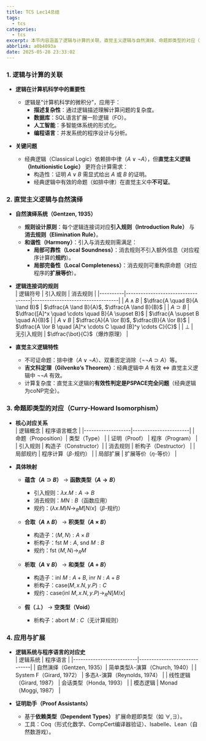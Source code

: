 ```yaml
---
title: TCS Lec14总结
tags:
  - tcs
categories:
  - tcs
excerpt: 本节内容涵盖了逻辑与计算的关联、直觉主义逻辑与自然演绎、命题即类型的对应（Curry-Howard Isomorphism）等重要概念。
abbrlink: a0b4093a
date: 2025-05-28 23:33:02
---
```

### **1. 逻辑与计算的关联**
- **逻辑在计算机科学中的重要性**  
  - 逻辑是“计算机科学的微积分”，应用于：
    - **描述复杂性**：通过逻辑描述理解计算问题的复杂度。
    - **数据库**：SQL语言扩展一阶逻辑（FO）。
    - **人工智能**：多智能体系统的形式化。
    - **编程语言**：并发系统的程序设计与分析。

- **关键问题**  
  - 经典逻辑（Classical Logic）依赖排中律（$A \lor \neg A$），但**直觉主义逻辑（Intuitionistic Logic）** 更符合计算需求：
    - 构造性：证明 $A \lor B$ 需显式给出 $A$ 或 $B$ 的证明。
    - 经典逻辑中有效的命题（如排中律）在直觉主义中**不可证**。

### **2. 直觉主义逻辑与自然演绎**
- **自然演绎系统（Gentzen, 1935）**  
  - **规则设计原则**：每个逻辑连接词对应**引入规则（Introduction Rule）** 与**消去规则（Elimination Rule）**。  
  - **和谐性（Harmony）**：引入与消去规则需满足：
    - **局部可靠性（Local Soundness）**：消去规则不引入额外信息（对应程序计算的**规约**）。
    - **局部完备性（Local Completeness）**：消去规则可重构原命题（对应程序的**扩展等价**）。

- **逻辑连接词的规则**  
  | 逻辑符号 | 引入规则                          | 消去规则                          |
  |----------|-----------------------------------|-----------------------------------|
  | $A \land B$ | $\dfrac{A \quad B}{A \land B}$ | $\dfrac{A \land B}{A}$, $\dfrac{A \land B}{B}$ |
  | $A \supset B$ | $\dfrac{[A]^x \quad \cdots \quad B}{A \supset B}$ | $\dfrac{A \supset B \quad A}{B}$ |
  | $A \lor B$ | $\dfrac{A}{A \lor B}$, $\dfrac{B}{A \lor B}$ | $\dfrac{A \lor B \quad [A]^x \cdots C \quad [B]^y \cdots C}{C}$ |
  | $\bot$      | 无引入规则                        | $\dfrac{\bot}{C}$（爆炸原理）    |

- **直觉主义逻辑特性**  
  - 不可证命题：排中律（$A \lor \neg A$）、双重否定消除（$\neg \neg A \supset A$）等。
  - **吉文科定理（Gilvenko’s Theorem）**：经典逻辑中 $A$ 有效 $\iff$ 直觉主义逻辑中 $\neg \neg A$ 有效。
  - 计算复杂度：直觉主义逻辑的**有效性判定是PSPACE完全问题**（经典逻辑为coNP完全）。

### **3. 命题即类型的对应（Curry-Howard Isomorphism）**
- **核心对应关系**  
  | 逻辑概念          | 程序语言概念          |
  |-------------------|-----------------------|
  | 命题（Proposition）| 类型（Type）         |
  | 证明（Proof）     | 程序（Program）      |
  | 引入规则          | 构造子（Constructor）|
  | 消去规则          | 析构子（Destructor） |
  | 局部规约          | 程序计算（$\beta$-规约） |
  | 局部扩展          | 扩展等价（$\eta$-等价） |

- **具体映射**  
  - **蕴含（$A \supset B$）** → **函数类型（$A \to B$）**  
    - 引入规则：$\lambda x. M : A \to B$  
    - 消去规则：$M N : B$（函数应用）  
    - 规约：$(\lambda x.M)N \to_R M[N/x]$（$\beta$-规约）
  
  - **合取（$A \land B$）** → **积类型（$A \times B$）**  
    - 构造子：$\langle M, N \rangle : A \times B$  
    - 析构子：$\textsf{fst } M : A$, $\textsf{snd } M : B$  
    - 规约：$\textsf{fst } \langle M,N \rangle \to_R M$

  - **析取（$A \lor B$）** → **和类型（$A + B$）**  
    - 构造子：$\textsf{inl } M : A + B$, $\textsf{inr } N : A + B$  
    - 析构子：$\textsf{case}(M, x.N, y.P) : C$  
    - 规约：$\textsf{case}(\textsf{inl } M, x.N, y.P) \to_R N[M/x]$

  - **假（$\bot$）** → **空类型（Void）**  
    - 析构子：$\textsf{abort } M : C$（无计算规则）

### **4. 应用与扩展**
- **逻辑系统与程序语言的对应史**  
  | 逻辑系统                 | 程序语言                     |
  |--------------------------|------------------------------|
  | 自然演绎（Gentzen, 1935）| 简单类型$\lambda$-演算（Church, 1940）|
  | System F（Girard, 1972） | 多态$\lambda$-演算（Reynolds, 1974） |
  | 线性逻辑（Girard, 1987） | 会话类型（Honda, 1993）      |
  | 模态逻辑                 | Monad（Moggi, 1987）         |

- **证明助手（Proof Assistants）**  
  - 基于**依赖类型（Dependent Types）** 扩展命题即类型（如 $\forall, \exists$）。  
  - 工具：Coq（形式化数学、CompCert编译器验证）、Isabelle、Lean（自然数游戏）。

